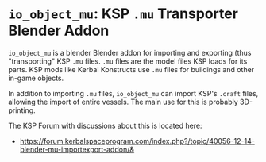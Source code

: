 `io_object_mu`: KSP `.mu` Transporter Blender Addon
==========

`io_object_mu` is a blender Blender addon for importing and exporting (thus "transporting" KSP `.mu` files. `.mu` files are the model files KSP loads for its parts. KSP mods like Kerbal Konstructs use `.mu` files for buildings and other in-game objects.

In addition to importing `.mu` files, `io_object_mu` can import KSP's `.craft` files, allowing the import of entire vessels. The main use for this is probably 3D-printing.

The KSP Forum with discussions about this is located here:
* https://forum.kerbalspaceprogram.com/index.php?/topic/40056-12-14-blender-mu-importexport-addon/&
